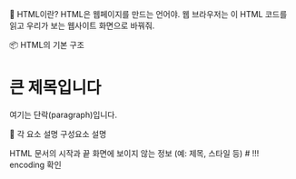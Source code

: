 🧱 HTML이란?
HTML은 웹페이지를 만드는 언어야.
웹 브라우저는 이 HTML 코드를 읽고 우리가 보는 웹사이트 화면으로 바꿔줘.

📦 HTML의 기본 구조
<html>
  <head>
    <title>페이지 제목</title>
  </head>
  <body>
    <h1>큰 제목입니다</h1>
    <p>여기는 단락(paragraph)입니다.</p>
  </body>
</html>


🧩 각 요소 설명
구성요소	설명
<html>	HTML 문서의 시작과 끝
<head>	화면에 보이지 않는 정보 (예: 제목, 스타일 등) # !!! encoding 확인
<title>	브라우저 탭에 뜨는 이름
<body>	화면에 실제로 보이는 모든 것 (제목, 문단, 버튼 등)
<h1> ~ <h6>	제목. 숫자가 작을수록 크고 두껍게 표시됨
<p>	문단 텍스트 (paragraph)
🏷️ HTML 태그(tag)란?
모든 HTML은 태그로 이루어져 있어.
태그는 <이름> 이런 식으로 시작하고, </이름>으로 닫아.

예시:

<p>이건 문단입니다.</p>
<p>: 여는 태그

</p>: 닫는 태그

이건 문단입니다.: 내용

🎨 태그에 속성(attributes)을 줄 수 있어
예시:

<div class="quote">명언이 들어갑니다</div>
<div>: 구역(박스) 역할

class="quote": 이름표 같은 것. 여러 개 중에서 특정한 것만 고를 때 사용

📌 웹 크롤링 시 자주 보는 태그들
태그	역할	예시
<div>	박스(구역) 나누기	<div class="content">내용</div>
<span>	글자 일부 스타일	<span style="color:red">빨강</span>
<a>	링크	<a href="url">링크글</a>
<img>	이미지	<img src="image.jpg">
<p>	문단	<p>내용</p>
<ul> / <li>	리스트 / 항목	<ul><li>1번</li><li>2번</li></ul>
💡 실제 예시
<div class="quote">
  <span class="text">"배우는 것은 빛이다."</span>
  <small class="author">홍길동</small>
</div>
이 HTML에서는

"배우는 것은 빛이다." → <span class="text"> 안에 있음

홍길동 → <small class="author"> 안에 있음

👉 그래서 Python 코드에서 find("span", class_="text") 이런 식으로 찾아가는 거야!